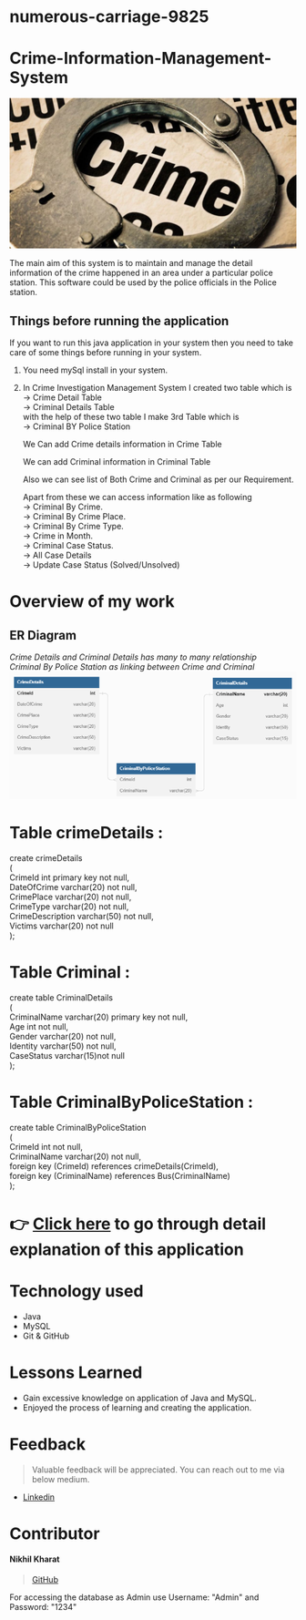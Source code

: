 # numerous-carriage-9825
# Crime-Information-Management-System

![Logo](https://github.com/nikhilkharat/numerous-carriage-9825/blob/day-5/Crime_Investigation_Management_System/Images/gs_article_img_157183295712.jpg)



The main aim of this system is to maintain and manage the detail information of the crime happened in  an  area under a particular police station. 
This software could be used by the police officials in the Police station.


## Things before running the application

If you want to run this java application in your system then you need to take care of some things before running in your system. 

1) You need mySql install in your system.

2) In Crime Investigation Management System I created two table which is<br>
   -> Crime Detail Table<br>
   -> Criminal Details Table<br>
   with the help of these two table I make 3rd Table which is<br>
   -> Criminal BY Police Station<br>
   
   We Can add Crime details information in Crime Table
   
   We can add Criminal information in Criminal Table
   
   Also we can see list of Both Crime and Criminal as per our Requirement.
   
   Apart from these we can access information like as following<br>
   -> Criminal By Crime.<br>
   -> Criminal By Crime Place.<br>
   -> Criminal By Crime Type.<br>
   -> Crime in Month.<br>
   -> Criminal Case Status.<br>
   -> All Case Details <br>
   -> Update Case Status (Solved/Unsolved)<br>

# Overview of my work

## **ER Diagram**
*Crime Details and Criminal Details has many to many relationship*
</br>
*Criminal By Police Station as linking between Crime and Criminal*
</br>
![Er diagram](https://github.com/nikhilkharat/numerous-carriage-9825/blob/main/Crime_Investigation_Management_System/Project/Table%20Relation.png)


Table crimeDetails :
====================
create crimeDetails <br>
(<br>
    CrimeId int primary key not null,<br>
    DateOfCrime varchar(20) not null,<br>
    CrimePlace varchar(20) not null,<br>
    CrimeType varchar(20) not null,<br>
    CrimeDescription varchar(50) not null,<br>
    Victims varchar(20) not null<br>
);

Table Criminal :
=====================
create table CriminalDetails<br>
(<br>
    CriminalName varchar(20) primary key not null,<br>
    Age int not null,<br>
    Gender varchar(20) not null,<br>
    Identity varchar(50) not null,<br>
    CaseStatus varchar(15)not null <br>
);

Table CriminalByPoliceStation :
==================
create table CriminalByPoliceStation <br>
(<br>
    CrimeId int not null,<br>
    CriminalName varchar(20) not null,<br>
    foreign key (CrimeId) references crimeDetails(CrimeId),<br>
    foreign key (CriminalName) references Bus(CriminalName)<br>
);

# 👉 [Click here](https://drive.google.com/drive/folders/1JwnBdND9C8S64GmKlAGUkVsOOgxlvpZW) to go through detail explanation of this application 


# Technology used 

- Java
- MySQL
- Git & GitHub

# Lessons Learned

- Gain excessive knowledge on application of Java and MySQL.
- Enjoyed the process of learning and creating the application.


# Feedback
> Valuable feedback will be appreciated.
> You can reach out to me via below medium.

- [Linkedin](https://www.linkedin.com/in/nikhil-kharat-872608109)
# Contributor
#### Nikhil Kharat
>[GitHub](https://github.com/nikhilkharat)

For accessing the database as Admin use Username: "Admin" and Password: "1234"
